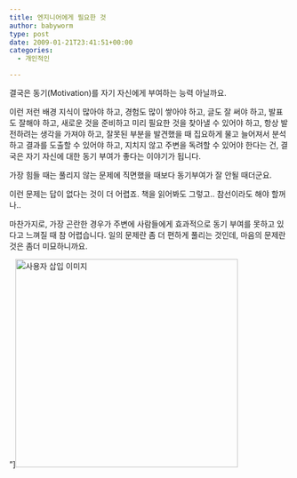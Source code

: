 ```yaml
---
title: 엔지니어에게 필요한 것
author: babyworm
type: post
date: 2009-01-21T23:41:51+00:00
categories:
  - 개인적인

---
```

결국은 동기(Motivation)를 자기 자신에게 부여하는 능력 아닐까요. 

이런 저런 배경 지식이 많아야 하고, 경험도 많이 쌓아야 하고, 글도 잘 써야 하고, 발표도 잘해야 하고, 새로운 것을 준비하고 미리 필요한 것을 찾아낼 수 있어야 하고, 항상 발전하려는 생각을 가져야 하고, 잘못된 부분을 발견했을 때 집요하게 물고 늘어져서 분석하고 결과를 도출할 수 있어야 하고, 지치지 않고 주변을 독려할 수 있어야 한다는 건, 결국은 자기 자신에 대한 동기 부여가 좋다는 이야기가 됩니다. 

가장 힘들 때는 풀리지 않는 문제에 직면했을 때보다 동기부여가 잘 안될 때더군요. 

이런 문제는 답이 없다는 것이 더 어렵죠. 책을 읽어봐도 그렇고.. 참선이라도 해야 할꺼나.. 

마찬가지로, 가장 곤란한 경우가 주변에 사람들에게 효과적으로 동기 부여를 못하고 있다고 느껴질 때 참 어렵습니다. 일의 문제란 좀 더 편하게 풀리는 것인데, 마음의 문제란 것은 좀더 미묘하니까요.  
  
&#8221;]<img loading="lazy" decoding="async" src="https://i0.wp.com/babyworm.net/wordpress/wp-content/uploads/1/cfile27.uf.146DD5574D6A7B101B3322.jpg?resize=400%2C375" width="400" height="375" alt="사용자 삽입 이미지" data-recalc-dims="1" />
